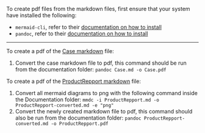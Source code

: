To create pdf files from the markdown files, first ensure that your system have installed the following: 
* `mermaid-cli`, refer to their [documentation on how to install](https://github.com/mermaid-js/mermaid-cli)
* `pandoc`, refer to their [documentation on how to install](https://pandoc.org/installing.html)

---

To create a pdf of the [Case markdown](/Documentation/Case.md) file:
1. Convert the case markdown file to pdf, this command should be run from the documentation folder: `pandoc Case.md -o Case.pdf`

To create a pdf of the [ProductRepport markdown](/Documentation/ProductRepport.md) file:
1. Convert all mermaid diagrams to png with the following command inside the Documentation folder: `mmdc -i ProductRepport.md -o ProductRepport-converted.md -e "png"`
2. Convert the newly created markdown file to pdf, this command should also be run from the documentation folder: `pandoc ProductRepport-converted.md -o ProductRepport.pdf`

